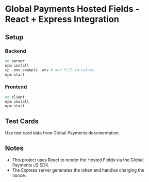 # Global Payments Hosted Fields - React + Express Integration

## Setup

### Backend
```bash
cd server
npm install
cp .env.example .env # and fill in values
npm start
```

### Frontend
```bash
cd client
npm install
npm start
```

## Test Cards
Use test card data from Global Payments documentation.

## Notes
- This project uses React to render the Hosted Fields via the Global Payments JS SDK.
- The Express server generates the token and handles charging the nonce.
